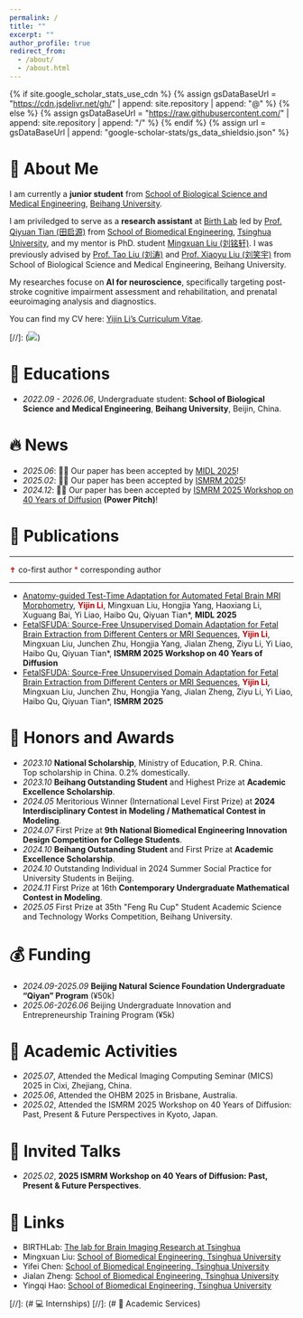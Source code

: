 ```yaml
---
permalink: /
title: ""
excerpt: ""
author_profile: true
redirect_from: 
  - /about/
  - /about.html
---
```


{% if site.google_scholar_stats_use_cdn %}
{% assign gsDataBaseUrl = "https://cdn.jsdelivr.net/gh/" | append: site.repository | append: "@" %}
{% else %}
{% assign gsDataBaseUrl = "https://raw.githubusercontent.com/" | append: site.repository | append: "/" %}
{% endif %}
{% assign url = gsDataBaseUrl | append: "google-scholar-stats/gs_data_shieldsio.json" %}

<span class='anchor' id='about-me'></span>


# 🐝 About Me
I am currently a **junior student** from [School of Biological Science and Medical Engineering](https://bme.buaa.edu.cn/), [Beihang University](https://www.buaa.edu.cn/). 

I am priviledged to serve as a **research assistant** at [Birth Lab](https://birthlab.github.io/) led by [Prof. Qiyuan Tian (田启源)](https://www.med.tsinghua.edu.cn/info/1143/2126.htm) from [School of Biomedical Engineering](https://bme.tsinghua.edu.cn/), [Tsinghua University](https://www.tsinghua.edu.cn/), and my mentor is PhD. student [Mingxuan Liu (刘铭轩)](https://arktis2022.github.io/). I was previously advised by [Prof. Tao Liu (刘涛)](http://shi.buaa.edu.cn/TaoLiu/zh_CN/index.htm) and [Prof. Xiaoyu Liu (刘笑宇)](https://shi.buaa.edu.cn/liuxiaoyu/zh_CN/index.htm) from School of Biological Science and Medical Engineering, Beihang University.

My researches focuse on **AI for neuroscience**, specifically targeting post-stroke cognitive impairment assessment and rehabilitation, and prenatal eeuroimaging analysis and diagnostics.

You can find my CV here: [Yijin Li’s Curriculum Vitae](https://liyijin6815.github.io/images/my_CV.pdf).

[//]: (<a href='https://scholar.google.com/citations?user=TreOe3QAAAAJ&hl=en'><img src="https://img.shields.io/endpoint?url={{ url | url_encode }}&logo=Google%20Scholar&labelColor=f6f6f6&color=9cf&style=flat&label=citations"></a>)


# 📖 Educations
- *2022.09 - 2026.06*, Undergraduate student: **School of Biological Science and Medical Engineering**, **Beihang University**, Beijin, China.


# 🔥 News
- *2025.06*: 🎉🎉 Our paper has been accepted by [MIDL 2025](https://2025.midl.io/)!
- *2025.02*: 🎉🎉 Our paper has been accepted by [ISMRM 2025](https://www.ismrm.org/)!
- *2024.12*: 🎉🎉 Our paper has been accepted by [ISMRM 2025 Workshop on 40 Years of Diffusion](https://www.ismrm.org/workshops/2025/Diffusion40/) **(Power Pitch)**!


# 📝 Publications 
<div style="display:none">

<div class='paper-box'><div class='paper-box-image'><div><div class="badge">CVPR 2016</div><img src='images/500x300.png' alt="sym" width="100%"></div></div>
<div class='paper-box-text' markdown="1">

[Deep Residual Learning for Image Recognition](https://openaccess.thecvf.com/content_cvpr_2016/papers/He_Deep_Residual_Learning_CVPR_2016_paper.pdf)

**Kaiming He**, Xiangyu Zhang, Shaoqing Ren, Jian Sun

[**Project**](https://scholar.google.com/citations?view_op=view_citation&hl=zh-CN&user=DhtAFkwAAAAJ&citation_for_view=DhtAFkwAAAAJ:ALROH1vI_8AC) <strong><span class='show_paper_citations' data='DhtAFkwAAAAJ:ALROH1vI_8AC'></span></strong>
- Lorem ipsum dolor sit amet, consectetur adipiscing elit. Vivamus ornare aliquet ipsum, ac tempus justo dapibus sit amet. 
</div>
</div>

</div>

---
<span style="color:#C00000;">✝</span> co-first author	<span style="color:#C00000;">*</span> corresponding author

---

- [Anatomy-guided Test-Time Adaptation for Automated Fetal Brain MRI Morphometry](https://github.com), **<span style="color:#C00000;">Yijin Li</span>**, Mingxuan Liu, Hongjia Yang, Haoxiang Li, Xuguang Bai, Yi Liao, Haibo Qu, Qiyuan Tian*, **MIDL 2025**
- [FetalSFUDA: Source-Free Unsupervised Domain Adaptation for Fetal Brain Extraction from Different Centers or MRI Sequences](https://scholar.google.com/citations?view_op=view_citation&hl=en&user=TreOe3QAAAAJ&citation_for_view=TreOe3QAAAAJ:u5HHmVD_uO8C), **<span style="color:#C00000;">Yijin Li</span>**, Mingxuan Liu, Junchen Zhu, Hongjia Yang, Jialan Zheng, Ziyu Li, Yi Liao, Haibo Qu, Qiyuan Tian*, **ISMRM 2025 Workshop on 40 Years of Diffusion**
- [FetalSFUDA: Source-Free Unsupervised Domain Adaptation for Fetal Brain Extraction from Different Centers or MRI Sequences](https://github.com), **<span style="color:#C00000;">Yijin Li</span>**, Mingxuan Liu, Junchen Zhu, Hongjia Yang, Jialan Zheng, Ziyu Li, Yi Liao, Haibo Qu, Qiyuan Tian*, **ISMRM 2025**


# 🏅 Honors and Awards
- *2023.10* **National Scholarship**, Ministry of Education, P.R. China.\
            Top scholarship in China. 0.2% domestically.
- *2023.10* **Beihang Outstanding Student** and Highest Prize at **Academic Excellence Scholarship**.
- *2024.05* Meritorious Winner (International Level First Prize) at **2024 Interdisciplinary Contest in Modeling / Mathematical Contest in Modeling**.
- *2024.07* First Prize at **9th National Biomedical Engineering Innovation Design Competition for College Students**.
- *2024.10* **Beihang Outstanding Student** and First Prize at **Academic Excellence Scholarship**.
- *2024.10* Outstanding Individual in 2024 Summer Social Practice for University Students in Beijing.
- *2024.11* First Prize at 16th **Contemporary Undergraduate Mathematical Contest in Modeling**.
- *2025.05* First Prize at 35th "Feng Ru Cup" Student Academic Science and Technology Works Competition, Beihang University.


# 💰 Funding
- *2024.09-2025.09* **Beijing Natural Science Foundation Undergraduate “Qiyan” Program** (¥50k)
- *2025.06-2026.06* Beijing Undergraduate Innovation and Entrepreneurship Training Program (¥5k)


# 💁 Academic Activities
- *2025.07*, Attended the Medical Imaging Computing Seminar (MICS) 2025  in Cixi, Zhejiang, China.
- *2025.06*, Attended the OHBM 2025 in Brisbane, Australia.
- *2025.02*, Attended the ISMRM 2025 Workshop on 40 Years of Diffusion: Past, Present & Future Perspectives in Kyoto, Japan.


# 🦜 Invited Talks
- *2025.02*, **2025 ISMRM Workshop on 40 Years of Diffusion: Past, Present & Future Perspectives**.


# 🔗 Links
- BIRTHLab: [The lab for Brain Imaging Research at Tsinghua](https://birthlab.github.io)
- Mingxuan Liu: [School of Biomedical Engineering, Tsinghua University](https://arktis2022.github.io/)
- Yifei Chen: [School of Biomedical Engineering, Tsinghua University](https://justlfc03.github.io/)
- Jialan Zheng: [School of Biomedical Engineering, Tsinghua University](https://zjl21.github.io/)
- Yingqi Hao: [School of Biomedical Engineering, Tsinghua University](https://yingqihao2022.github.io/)


[//]: (# 💻 Internships)
[//]: (# 💬 Academic Services)
